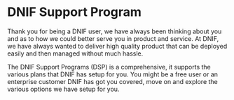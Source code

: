 # DNIF Support Program

Thank you for being a DNIF user, we have always been thinking about you and as to how we could better serve you in product and service. At DNIF, we have always wanted to deliver high quality product that can be deployed easily and then managed without much hassle. 

The DNIF Support Programs \(DSP\) is a comprehensive, it supports the various plans that DNIF has setup for you. You might be a free user or an enterprise customer DNIF has got you covered, move on and explore the various options we have setup for you.

